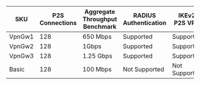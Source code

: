 | <strong>SKU</strong> | <strong>P2S Connections</strong> | <strong>Aggregate Throughput Benchmark</strong> | <strong>RADIUS Authentication</strong> | <strong>IKEv2 P2S VPN</strong> |
|----------------------|----------------------------------|-------------------------------------------------|----------------------------------------|--------------------------------|
|        VpnGw1        |               128                |                    650 Mbps                     |               Supported                |           Supported            |
|        VpnGw2        |               128                |                      1Gbps                      |               Supported                |           Supported            |
|        VpnGw3        |               128                |                    1.25 Gbps                    |               Supported                |           Supported            |
|        Basic         |               128                |                    100 Mbps                     |             Not Supported              |         Not Supported          |

